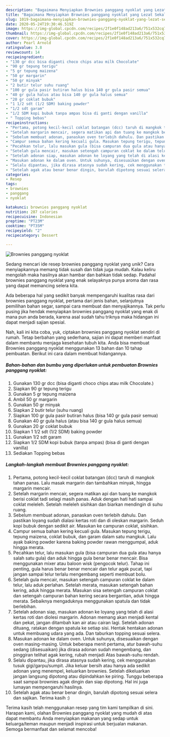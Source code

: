 ```yaml
---
description: "Bagaimana Menyiapkan Brownies panggang nyoklat yang Lezat Sekali"
title: "Bagaimana Menyiapkan Brownies panggang nyoklat yang Lezat Sekali"
slug: 1019-bagaimana-menyiapkan-brownies-panggang-nyoklat-yang-lezat-sekali
date: 2020-05-24T19:30:46.519Z
image: https://img-global.cpcdn.com/recipes/2f1e0f148ad213a6/751x532cq70/brownies-panggang-nyoklat-foto-resep-utama.jpg
thumbnail: https://img-global.cpcdn.com/recipes/2f1e0f148ad213a6/751x532cq70/brownies-panggang-nyoklat-foto-resep-utama.jpg
cover: https://img-global.cpcdn.com/recipes/2f1e0f148ad213a6/751x532cq70/brownies-panggang-nyoklat-foto-resep-utama.jpg
author: Pearl Arnold
ratingvalue: 3.8
reviewcount: 14
recipeingredient:
- "130 gr dcc bisa diganti choco chips atau milk Chocolate"
- "90 gr tepung terigu"
- "5 gr tepung maizena"
- "50 gr margarin"
- "50 gr minyak"
- "2 butir telur suhu ruang"
- "100 gr gula pasir butiran halus bisa 140 gr gula pasir semua"
- "40 gr gula halus atau bisa 140 gr gula halus semua"
- "20 gr coklat bubuk"
- "1 1/2 sdt (1/2 SDM) baking powder"
- "1/2 sdt garam"
- "1/2 SDM kopi bubuk tanpa ampas bisa di ganti dengan vanilla"
- " Topping bebas"
recipeinstructions:
- "Pertama, potong kecil-kecil coklat batangan (dcc) taruh di mangkok tahan panas. Lalu masak margarin dan tambahkan minyak, hingga margarin mencair."
- "Setelah margarin mencair, segera matikan api dan tuang ke mangkok berisi coklat tadi selagi masih panas. Aduk dengan hati hati sampai coklat meleleh. Setelah meleleh sisihkan dan biarkan mendingin di suhu ruang."
- "Sebelum membuat adonan, panaskan oven terlebih dahulu. Dan pastikan loyang sudah dialasi kertas roti dan di oleskan margarin. Seduh kopi bubuk dengan sedikit air. Masukan ke campuran coklat, sisihkan."
- "Campur semua bahan kering kecuali gula. Masukan tepung terigu, tepung maizena, coklat bubuk, dan garam dalam satu mangkuk. Lalu ayak baking powder karena baking powder rawan menggumpal, aduk hingga merata."
- "Pecahkan telur, lalu masukan gula (bisa campuran dua gula atau hanya salah satu gula) dan aduk hingga gula benar benar mencair. Bisa menggunakan mixer atau baloon wisk (pengocok telur). Tahap ini penting, gula harus benar benar mencair dan telur agak pucat, tapi jangan sampai telur terlalu mengembang seperti membuat bolu."
- "Setelah gula mencair, masukan setengah campuran coklat ke dalam telur, lalu aduk perlahan. Setelah merata, masukan setengah bahan kering, aduk hingga merata. Masukan sisa setengah campuran coklat dan setengah campuran bahan kering secara bergantian, aduk hingga merata. Sebaiknya mengaduknya menggunakan spatula dan tidak berlebihan."
- "Setelah adonan siap, masukan adonan ke loyang yang telah di alasi kertas roti dan diolesi margarin. Adonan memang akan menjadi kental dan pekat, jangan ditambah kan air atau cairan lagi. Setelah adonan dituang, ratakan dengan spatula ke setiap sisi. Hentak hentakan adonan untuk membuang udara yang ada. Dan taburkan topping sesuai selera."
- "Masukan adonan ke dalam oven. Untuk suhunya, disesuaikan dengan oven masing-masing. Untuk beberapa menit pertama, atur bawah-suhu sedang (disesuaikan) jika dirasa adonan sudah mengembang, dan pinggiran telihat agak kering, rubah menjadi Atas bawah-suhu rendah."
- "Selalu dipantau, jika dirasa atasnya sudah kering, cek menggunakan tusuk gigi/garpu/sumpit. Jika keluar bersih atau hanya ada sedikit adonan yang menempel, keluarkan brownies. Setelah dikeluarkan jangan langsung dipotong atau dipindahkan ke piring. Tunggu beberapa saat sampai brownies agak dingin dan siap dipotong. Hal ini juga lumayan mempengaruhi hasilnya."
- "Setelah agak atau benar benar dingin, barulah dipotong sesuai selera dan sajikan. Terima kasih :)"
categories:
- Resep
tags:
- brownies
- panggang
- nyoklat

katakunci: brownies panggang nyoklat 
nutrition: 287 calories
recipecuisine: Indonesian
preptime: "PT23M"
cooktime: "PT35M"
recipeyield: "2"
recipecategory: Dessert

---
```



![Brownies panggang nyoklat](https://img-global.cpcdn.com/recipes/2f1e0f148ad213a6/751x532cq70/brownies-panggang-nyoklat-foto-resep-utama.jpg)

Sedang mencari ide resep brownies panggang nyoklat yang unik? Cara menyiapkannya memang tidak susah dan tidak juga mudah. Kalau keliru mengolah maka hasilnya akan hambar dan bahkan tidak sedap. Padahal brownies panggang nyoklat yang enak selayaknya punya aroma dan rasa yang dapat memancing selera kita.

Ada beberapa hal yang sedikit banyak mempengaruhi kualitas rasa dari brownies panggang nyoklat, pertama dari jenis bahan, selanjutnya pemilihan bahan segar, sampai cara membuat dan menyajikannya. Tak perlu pusing jika hendak menyiapkan brownies panggang nyoklat yang enak di mana pun anda berada, karena asal sudah tahu triknya maka hidangan ini dapat menjadi sajian spesial.




Nah, kali ini kita coba, yuk, ciptakan brownies panggang nyoklat sendiri di rumah. Tetap berbahan yang sederhana, sajian ini dapat memberi manfaat dalam membantu menjaga kesehatan tubuh kita. Anda bisa membuat Brownies panggang nyoklat menggunakan 13 bahan dan 10 tahap pembuatan. Berikut ini cara dalam membuat hidangannya.

<!--inarticleads1-->

##### Bahan-bahan dan bumbu yang diperlukan untuk pembuatan Brownies panggang nyoklat:

1. Gunakan 130 gr dcc (bisa diganti choco chips atau milk Chocolate.)
1. Siapkan 90 gr tepung terigu
1. Gunakan 5 gr tepung maizena
1. Ambil 50 gr margarin
1. Gunakan 50 gr minyak
1. Siapkan 2 butir telur (suhu ruang)
1. Siapkan 100 gr gula pasir butiran halus (bisa 140 gr gula pasir semua)
1. Gunakan 40 gr gula halus (atau bisa 140 gr gula halus semua)
1. Gunakan 20 gr coklat bubuk
1. Siapkan 1 1/2 sdt (1/2 SDM) baking powder
1. Gunakan 1/2 sdt garam
1. Siapkan 1/2 SDM kopi bubuk (tanpa ampas) (bisa di ganti dengan vanilla)
1. Sediakan  Topping bebas




<!--inarticleads2-->

##### Langkah-langkah membuat Brownies panggang nyoklat:

1. Pertama, potong kecil-kecil coklat batangan (dcc) taruh di mangkok tahan panas. Lalu masak margarin dan tambahkan minyak, hingga margarin mencair.
1. Setelah margarin mencair, segera matikan api dan tuang ke mangkok berisi coklat tadi selagi masih panas. Aduk dengan hati hati sampai coklat meleleh. Setelah meleleh sisihkan dan biarkan mendingin di suhu ruang.
1. Sebelum membuat adonan, panaskan oven terlebih dahulu. Dan pastikan loyang sudah dialasi kertas roti dan di oleskan margarin. Seduh kopi bubuk dengan sedikit air. Masukan ke campuran coklat, sisihkan.
1. Campur semua bahan kering kecuali gula. Masukan tepung terigu, tepung maizena, coklat bubuk, dan garam dalam satu mangkuk. Lalu ayak baking powder karena baking powder rawan menggumpal, aduk hingga merata.
1. Pecahkan telur, lalu masukan gula (bisa campuran dua gula atau hanya salah satu gula) dan aduk hingga gula benar benar mencair. Bisa menggunakan mixer atau baloon wisk (pengocok telur). Tahap ini penting, gula harus benar benar mencair dan telur agak pucat, tapi jangan sampai telur terlalu mengembang seperti membuat bolu.
1. Setelah gula mencair, masukan setengah campuran coklat ke dalam telur, lalu aduk perlahan. Setelah merata, masukan setengah bahan kering, aduk hingga merata. Masukan sisa setengah campuran coklat dan setengah campuran bahan kering secara bergantian, aduk hingga merata. Sebaiknya mengaduknya menggunakan spatula dan tidak berlebihan.
1. Setelah adonan siap, masukan adonan ke loyang yang telah di alasi kertas roti dan diolesi margarin. Adonan memang akan menjadi kental dan pekat, jangan ditambah kan air atau cairan lagi. Setelah adonan dituang, ratakan dengan spatula ke setiap sisi. Hentak hentakan adonan untuk membuang udara yang ada. Dan taburkan topping sesuai selera.
1. Masukan adonan ke dalam oven. Untuk suhunya, disesuaikan dengan oven masing-masing. Untuk beberapa menit pertama, atur bawah-suhu sedang (disesuaikan) jika dirasa adonan sudah mengembang, dan pinggiran telihat agak kering, rubah menjadi Atas bawah-suhu rendah.
1. Selalu dipantau, jika dirasa atasnya sudah kering, cek menggunakan tusuk gigi/garpu/sumpit. Jika keluar bersih atau hanya ada sedikit adonan yang menempel, keluarkan brownies. Setelah dikeluarkan jangan langsung dipotong atau dipindahkan ke piring. Tunggu beberapa saat sampai brownies agak dingin dan siap dipotong. Hal ini juga lumayan mempengaruhi hasilnya.
1. Setelah agak atau benar benar dingin, barulah dipotong sesuai selera dan sajikan. Terima kasih :)




Terima kasih telah menggunakan resep yang tim kami tampilkan di sini. Harapan kami, olahan Brownies panggang nyoklat yang mudah di atas dapat membantu Anda menyiapkan makanan yang sedap untuk keluarga/teman maupun menjadi inspirasi untuk berjualan makanan. Semoga bermanfaat dan selamat mencoba!
